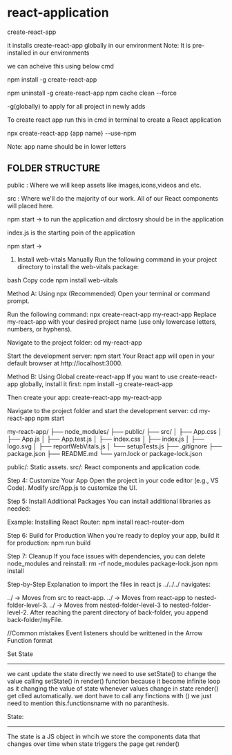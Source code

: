 # react-application

create-react-app

it installs create-react-app globally in our environment 
Note: It is pre-installed in our environments

we can acheive this using below cmd

npm install -g create-react-app

npm uninstall -g create-react-app
npm cache clean --force


-g(globally) to apply for all project in newly adds


To create react app 
run this in cmd in terminal to create a React application

npx create-react-app {app name} --use-npm

Note: app name should be in lower letters

FOLDER STRUCTURE
--------------------------------------
public : 
  Where we will keep assets like images,icons,videos and etc.

src :
  Where we'll do the majority of our work. All of our React components will placed here.

npm start -> to run the application and dirctosry should be in the application

index.js is the starting poin of the application


npm start   ->


1. Install web-vitals Manually
Run the following command in your project directory to install the web-vitals package:

bash
Copy code
npm install web-vitals




Method A: Using npx (Recommended)
Open your terminal or command prompt.

Run the following command:
npx create-react-app my-react-app
Replace my-react-app with your desired project name (use only lowercase letters, numbers, or hyphens).

Navigate to the project folder:
cd my-react-app

Start the development server:
npm start
Your React app will open in your default browser at http://localhost:3000.


Method B: Using Global create-react-app
If you want to use create-react-app globally, install it first:
npm install -g create-react-app

Then create your app:
create-react-app my-react-app

Navigate to the project folder and start the development server:
cd my-react-app
npm start



my-react-app/
├── node_modules/
├── public/
├── src/
│   ├── App.css
│   ├── App.js
│   ├── App.test.js
│   ├── index.css
│   ├── index.js
│   ├── logo.svg
│   ├── reportWebVitals.js
│   └── setupTests.js
├── .gitignore
├── package.json
├── README.md
└── yarn.lock or package-lock.json

public/: Static assets.
src/: React components and application code.

Step 4: Customize Your App
Open the project in your code editor (e.g., VS Code).
Modify src/App.js to customize the UI.

Step 5: Install Additional Packages
You can install additional libraries as needed:

Example: Installing React Router:
npm install react-router-dom

Step 6: Build for Production
When you're ready to deploy your app, build it for production:
npm run build

Step 7: Cleanup
If you face issues with dependencies, you can delete node_modules and reinstall:
rm -rf node_modules package-lock.json
npm install




Step-by-Step Explanation to import the files in react js
../../../ navigates:

../ → Moves from src to react-app.
../ → Moves from react-app to nested-folder-level-3.
../ → Moves from nested-folder-level-3 to nested-folder-level-2.
After reaching the parent directory of back-folder, you append back-folder/myFile.


//Common mistakes
Event listeners should be writtened in the Arrow Function format

Set State
________

we cant update the state directly we need to use setState() to change the value
calling setState() in render() function because it become infinite loop as it changing the value of state whenever values change in state render() get clled automatically.
we dont have to call any finctions with () we just need to mention this.functionsname with no paranthesis.


State:
________________
The state is a JS object in whcih we store the components data that changes over time
when state triggers the page get render()












